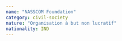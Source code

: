 ```yaml
---
name: "NASSCOM Foundation"
category: civil-society
nature: "Organisation à but non lucratif"
nationality: IND
---
```

